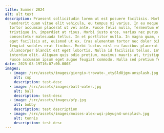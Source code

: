 ```yaml
---
title: Summer 2024
alt: alt text
description: Praesent sollicitudin lorem ut est posuere facilisis. Morbi
  hendrerit quam vitae elit vehicula, eu tempus mi varius. In eu neque quis
  tortor accumsan placerat ut vel ante. Fusce felis nulla, fermentum et
  tristique in, imperdiet at risus. Morbi justo eros, varius nec purus sed,
  consectetur malesuada tellus. In et porttitor nulla. In magna quam, commodo
  eget facilisis at, euismod ut ex. Cras elementum tortor nec dolor bibendum,
  feugiat sodales erat finibus. Morbi luctus nisl eu faucibus placerat. Maecenas
  ullamcorper blandit est eget lobortis. Nulla id facilisis tellus. Integer ut
  interdum elit. Aliquam quis odio pretium, maximus mauris at, tristique nunc.
  Fusce accumsan ipsum eget augue feugiat commodo. Nulla sed pretium felis.
date: 2025-03-19T16:07:00.000Z
images:
  - image: /src/assets/images/giorgio-trovato-_xty6ld8jgm-unsplash.jpg
    alt: cup
    description: test-desc
  - image: /src/assets/images/ball-water.jpg
    alt: ball
    description: test-desc
  - image: /src/assets/images/pfp.jpg
    alt: bobby
    description: test description
  - image: /src/assets/images/moises-alex-wqi-pbyugn4-unsplash.jpg
    alt: tennis
    description: test-desc
---
```

